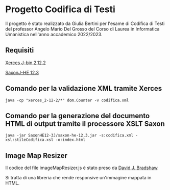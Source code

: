 # Progetto Codifica di Testi

Il progetto è stato realizzato da Giulia Bertini per l'esame di Codifica di Testi del professor Angelo Mario Del Grosso del Corso di Laurea in Informatica Umanistica nell'anno accademico 2022/2023. 

## Requisiti

[Xerces J-bin 2.12.2](https://xerces.apache.org/mirrors.cgi) 

[SaxonJ-HE 12.3](https://www.saxonica.com/download/java.xml)

## Comando per la validazione XML tramite Xerces
```
java -cp "xerces_2-12-2/*" dom.Counter -v codifica.xml
```

## Comando per la generazione del documento HTML di output tramite il processore XSLT Saxon
```
java -jar SaxonHE12-3J/saxon-he-12.3.jar -s:codifica.xml -xsl:stileCodifica.xsl -o:index.html
```

## Image Map Resizer
Il codice del file imageMapResizer.js è stato preso da [David J. Bradshaw](https://github.com/davidjbradshaw/image-map-resizer/tree/master). 

Si tratta di una libreria che rende responsive un'immagine mappata in HTML.
